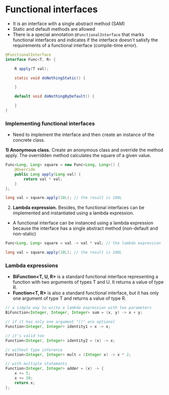 # Functional interfaces

- It is an interface with a single abstract method (SAM)
- Static and default methods are allowed
- There is a special annotation `@FunctionalInterface` that marks functional interfaces and indicates if the interface doesn't satisfy the requirements of a functional interface (compile-time error).

```java
@FunctionalInterface 
interface Func<T, R> { 

    R apply(T val);

    static void doNothingStatic() {

    }

    default void doNothingByDefault() {

    } 
}
```

### Implementing functional interfaces

- Need to implement the interface and then create an instance of the concrete class.

**1) Anonymous class.** Create an anonymous class and override the method apply. The overridden method calculates the square of a given value.

```java
Func<Long, Long> square = new Func<Long, Long>() {
    @Override
    public Long apply(Long val) {
        return val * val;
    }
};

long val = square.apply(10L); // the result is 100L
```

2) **Lambda expression.** Besides, the functional interfaces can be implemented and instantiated using a lambda expression.

- A functional interface can be instanced using a lambda expression because the interface has a single abstract method (non-default and non-static)

```java
Func<Long, Long> square = val -> val * val; // the lambda expression

long val = square.apply(10L); // the result is 100L
```

### Lambda expressions

- **BiFunction<T, U, R>** is a standard functional interface representing a function with two arguments of types T
 and U. It returns a value of type R.
- **Function<T, R>** is also a standard functional interface, but it has only one argument of type T and returns a
 value of type R.

```java
// a simple way to write a lambda expression with two parameters
BiFunction<Integer, Integer, Integer> sum = (x, y) -> x + y;

// if it has only one argument "()" are optional
Function<Integer, Integer> identity1 = x -> x;

// it's valid too
Function<Integer, Integer> identity2 = (x) -> x;

// without type inference
Function<Integer, Integer> mult = (Integer x) -> x * 2;

// with multiple statements
Function<Integer, Integer> adder = (x) -> {
    x += 5;
    x += 10;
    return x;
};
```